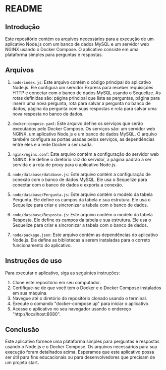 # README

## Introdução

Este repositório contém os arquivos necessários para a execução de um aplicativo Node.js com um banco de dados MySQL e um servidor web NGINX usando o Docker Compose. O aplicativo consiste em uma plataforma simples para perguntas e respostas.

## Arquivos

1. `node/index.js`: Este arquivo contém o código principal do aplicativo Node.js. Ele configura um servidor Express para receber requisições HTTP e conectar com o banco de dados MySQL usando o Sequelize. As rotas definidas são: página principal que lista as perguntas, página para inserir uma nova pergunta, rota para salvar a pergunta no banco de dados, página da pergunta com suas respostas e rota para salvar uma nova resposta no banco de dados.

2. `docker-compose.yaml`: Este arquivo define os serviços que serão executados pelo Docker Compose. Os serviços são: um servidor web NGINX, um aplicativo Node.js e um banco de dados MySQL. O arquivo também configura as portas usadas pelos serviços, as dependências entre eles e a rede Docker a ser usada.

3. `nginx/nginx.conf`: Este arquivo contém a configuração do servidor web NGINX. Ele define o diretório raiz do servidor, a página padrão a ser servida e a rota de proxy para o aplicativo Node.js.

4. `node/database/database.js`: Este arquivo contém a configuração de conexão com o banco de dados MySQL. Ele usa o Sequelize para conectar com o banco de dados e exporta a conexão.

5. `node/database/Pergunta.js`: Este arquivo contém o modelo da tabela Pergunta. Ele define os campos da tabela e sua estrutura. Ele usa o Sequelize para criar e sincronizar a tabela com o banco de dados.

6. `node/database/Resposta.js`: Este arquivo contém o modelo da tabela Resposta. Ele define os campos da tabela e sua estrutura. Ele usa o Sequelize para criar e sincronizar a tabela com o banco de dados.

7. `node/package.json`: Este arquivo contém as dependências do aplicativo Node.js. Ele define as bibliotecas a serem instaladas para o correto funcionamento do aplicativo.

## Instruções de uso

Para executar o aplicativo, siga as seguintes instruções:

1. Clone este repositório em seu computador.
2. Certifique-se de que você tem o Docker e o Docker Compose instalados em sua máquina.
3. Navegue até o diretório do repositório clonado usando o terminal.
4. Execute o comando "docker-compose up" para iniciar o aplicativo.
5. Acesse o aplicativo no seu navegador usando o endereço "http://localhost:8080".

## Conclusão

Este aplicativo fornece uma plataforma simples para perguntas e respostas usando o Node.js e o Docker Compose. Os arquivos necessários para sua execução foram detalhados acima. Esperamos que este aplicativo possa ser útil para fins educacionais ou para desenvolvedores que precisam de um projeto start.
